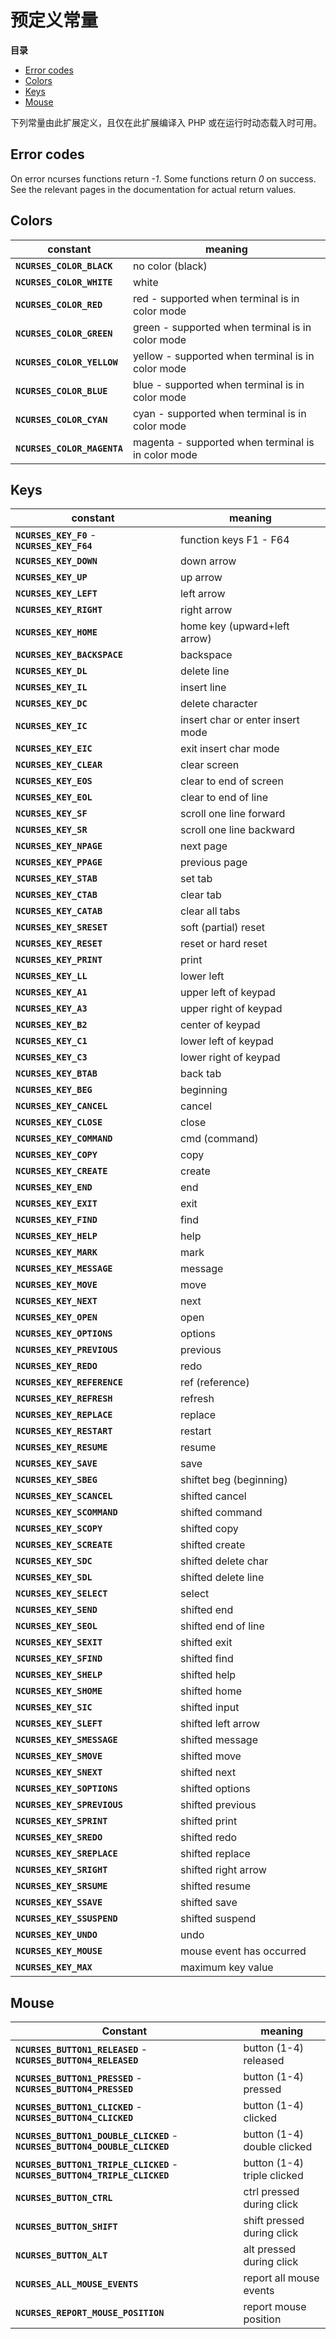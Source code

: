 预定义常量
==========

**目录**

-   [Error codes](/ncurses/constants.html#Error%20codes)
-   [Colors](/ncurses/constants.html#Colors)
-   [Keys](/ncurses/constants.html#Keys)
-   [Mouse](/ncurses/constants.html#Mouse)

下列常量由此扩展定义，且仅在此扩展编译入 PHP 或在运行时动态载入时可用。

Error codes
-----------

On error ncurses functions return *-1*. Some functions return *0* on
success. See the relevant pages in the documentation for actual return
values.

Colors
------

| constant                    | meaning                                            |
|-----------------------------|----------------------------------------------------|
| **`NCURSES_COLOR_BLACK`**   | no color (black)                                   |
| **`NCURSES_COLOR_WHITE`**   | white                                              |
| **`NCURSES_COLOR_RED`**     | red - supported when terminal is in color mode     |
| **`NCURSES_COLOR_GREEN`**   | green - supported when terminal is in color mode   |
| **`NCURSES_COLOR_YELLOW`**  | yellow - supported when terminal is in color mode  |
| **`NCURSES_COLOR_BLUE`**    | blue - supported when terminal is in color mode    |
| **`NCURSES_COLOR_CYAN`**    | cyan - supported when terminal is in color mode    |
| **`NCURSES_COLOR_MAGENTA`** | magenta - supported when terminal is in color mode |

Keys
----

| constant                                     | meaning                          |
|----------------------------------------------|----------------------------------|
| **`NCURSES_KEY_F0`** - **`NCURSES_KEY_F64`** | function keys F1 - F64           |
| **`NCURSES_KEY_DOWN`**                       | down arrow                       |
| **`NCURSES_KEY_UP`**                         | up arrow                         |
| **`NCURSES_KEY_LEFT`**                       | left arrow                       |
| **`NCURSES_KEY_RIGHT`**                      | right arrow                      |
| **`NCURSES_KEY_HOME`**                       | home key (upward+left arrow)     |
| **`NCURSES_KEY_BACKSPACE`**                  | backspace                        |
| **`NCURSES_KEY_DL`**                         | delete line                      |
| **`NCURSES_KEY_IL`**                         | insert line                      |
| **`NCURSES_KEY_DC`**                         | delete character                 |
| **`NCURSES_KEY_IC`**                         | insert char or enter insert mode |
| **`NCURSES_KEY_EIC`**                        | exit insert char mode            |
| **`NCURSES_KEY_CLEAR`**                      | clear screen                     |
| **`NCURSES_KEY_EOS`**                        | clear to end of screen           |
| **`NCURSES_KEY_EOL`**                        | clear to end of line             |
| **`NCURSES_KEY_SF`**                         | scroll one line forward          |
| **`NCURSES_KEY_SR`**                         | scroll one line backward         |
| **`NCURSES_KEY_NPAGE`**                      | next page                        |
| **`NCURSES_KEY_PPAGE`**                      | previous page                    |
| **`NCURSES_KEY_STAB`**                       | set tab                          |
| **`NCURSES_KEY_CTAB`**                       | clear tab                        |
| **`NCURSES_KEY_CATAB`**                      | clear all tabs                   |
| **`NCURSES_KEY_SRESET`**                     | soft (partial) reset             |
| **`NCURSES_KEY_RESET`**                      | reset or hard reset              |
| **`NCURSES_KEY_PRINT`**                      | print                            |
| **`NCURSES_KEY_LL`**                         | lower left                       |
| **`NCURSES_KEY_A1`**                         | upper left of keypad             |
| **`NCURSES_KEY_A3`**                         | upper right of keypad            |
| **`NCURSES_KEY_B2`**                         | center of keypad                 |
| **`NCURSES_KEY_C1`**                         | lower left of keypad             |
| **`NCURSES_KEY_C3`**                         | lower right of keypad            |
| **`NCURSES_KEY_BTAB`**                       | back tab                         |
| **`NCURSES_KEY_BEG`**                        | beginning                        |
| **`NCURSES_KEY_CANCEL`**                     | cancel                           |
| **`NCURSES_KEY_CLOSE`**                      | close                            |
| **`NCURSES_KEY_COMMAND`**                    | cmd (command)                    |
| **`NCURSES_KEY_COPY`**                       | copy                             |
| **`NCURSES_KEY_CREATE`**                     | create                           |
| **`NCURSES_KEY_END`**                        | end                              |
| **`NCURSES_KEY_EXIT`**                       | exit                             |
| **`NCURSES_KEY_FIND`**                       | find                             |
| **`NCURSES_KEY_HELP`**                       | help                             |
| **`NCURSES_KEY_MARK`**                       | mark                             |
| **`NCURSES_KEY_MESSAGE`**                    | message                          |
| **`NCURSES_KEY_MOVE`**                       | move                             |
| **`NCURSES_KEY_NEXT`**                       | next                             |
| **`NCURSES_KEY_OPEN`**                       | open                             |
| **`NCURSES_KEY_OPTIONS`**                    | options                          |
| **`NCURSES_KEY_PREVIOUS`**                   | previous                         |
| **`NCURSES_KEY_REDO`**                       | redo                             |
| **`NCURSES_KEY_REFERENCE`**                  | ref (reference)                  |
| **`NCURSES_KEY_REFRESH`**                    | refresh                          |
| **`NCURSES_KEY_REPLACE`**                    | replace                          |
| **`NCURSES_KEY_RESTART`**                    | restart                          |
| **`NCURSES_KEY_RESUME`**                     | resume                           |
| **`NCURSES_KEY_SAVE`**                       | save                             |
| **`NCURSES_KEY_SBEG`**                       | shiftet beg (beginning)          |
| **`NCURSES_KEY_SCANCEL`**                    | shifted cancel                   |
| **`NCURSES_KEY_SCOMMAND`**                   | shifted command                  |
| **`NCURSES_KEY_SCOPY`**                      | shifted copy                     |
| **`NCURSES_KEY_SCREATE`**                    | shifted create                   |
| **`NCURSES_KEY_SDC`**                        | shifted delete char              |
| **`NCURSES_KEY_SDL`**                        | shifted delete line              |
| **`NCURSES_KEY_SELECT`**                     | select                           |
| **`NCURSES_KEY_SEND`**                       | shifted end                      |
| **`NCURSES_KEY_SEOL`**                       | shifted end of line              |
| **`NCURSES_KEY_SEXIT`**                      | shifted exit                     |
| **`NCURSES_KEY_SFIND`**                      | shifted find                     |
| **`NCURSES_KEY_SHELP`**                      | shifted help                     |
| **`NCURSES_KEY_SHOME`**                      | shifted home                     |
| **`NCURSES_KEY_SIC`**                        | shifted input                    |
| **`NCURSES_KEY_SLEFT`**                      | shifted left arrow               |
| **`NCURSES_KEY_SMESSAGE`**                   | shifted message                  |
| **`NCURSES_KEY_SMOVE`**                      | shifted move                     |
| **`NCURSES_KEY_SNEXT`**                      | shifted next                     |
| **`NCURSES_KEY_SOPTIONS`**                   | shifted options                  |
| **`NCURSES_KEY_SPREVIOUS`**                  | shifted previous                 |
| **`NCURSES_KEY_SPRINT`**                     | shifted print                    |
| **`NCURSES_KEY_SREDO`**                      | shifted redo                     |
| **`NCURSES_KEY_SREPLACE`**                   | shifted replace                  |
| **`NCURSES_KEY_SRIGHT`**                     | shifted right arrow              |
| **`NCURSES_KEY_SRSUME`**                     | shifted resume                   |
| **`NCURSES_KEY_SSAVE`**                      | shifted save                     |
| **`NCURSES_KEY_SSUSPEND`**                   | shifted suspend                  |
| **`NCURSES_KEY_UNDO`**                       | undo                             |
| **`NCURSES_KEY_MOUSE`**                      | mouse event has occurred         |
| **`NCURSES_KEY_MAX`**                        | maximum key value                |

Mouse
-----

| Constant                                                                    | meaning                     |
|-----------------------------------------------------------------------------|-----------------------------|
| **`NCURSES_BUTTON1_RELEASED`** - **`NCURSES_BUTTON4_RELEASED`**             | button (1-4) released       |
| **`NCURSES_BUTTON1_PRESSED`** - **`NCURSES_BUTTON4_PRESSED`**               | button (1-4) pressed        |
| **`NCURSES_BUTTON1_CLICKED`** - **`NCURSES_BUTTON4_CLICKED`**               | button (1-4) clicked        |
| **`NCURSES_BUTTON1_DOUBLE_CLICKED`** - **`NCURSES_BUTTON4_DOUBLE_CLICKED`** | button (1-4) double clicked |
| **`NCURSES_BUTTON1_TRIPLE_CLICKED`** - **`NCURSES_BUTTON4_TRIPLE_CLICKED`** | button (1-4) triple clicked |
| **`NCURSES_BUTTON_CTRL`**                                                   | ctrl pressed during click   |
| **`NCURSES_BUTTON_SHIFT`**                                                  | shift pressed during click  |
| **`NCURSES_BUTTON_ALT`**                                                    | alt pressed during click    |
| **`NCURSES_ALL_MOUSE_EVENTS`**                                              | report all mouse events     |
| **`NCURSES_REPORT_MOUSE_POSITION`**                                         | report mouse position       |
